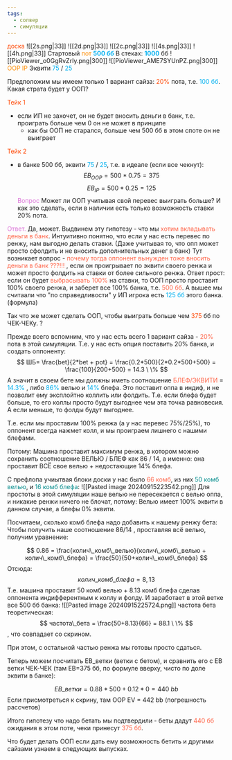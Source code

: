 ```yaml
---
tags:
  - солвер
  - симуляции
---
```

<span style="color:rgb(255, 69, 0)">доска</span>  ![[2s.png|33]] ![[2d.png|33]] ![[2c.png|33]]    ![[4s.png|33]]    ![[4h.png|33]]
Стартовый <span style="color:rgb(255, 140, 0)">пот</span> <span style="font-weight:bold; color:rgb(0, 176, 240)">500 бб</span>
В стеках: <span style="font-weight:bold; color:rgb(0, 176, 240)">1000</span> бб
![[PioViewer_o0GgRvZrIy.png|300]] ![[PioViewer_AME7SYUnPZ.png|300]]
<span style="color:rgb(255, 140, 0)">OOP</span>                                                             <span style="color:rgb(255, 140, 0)"> IP</span>
Эквити <span style="color:rgb(0, 176, 240)">75</span> / <span style="color:rgb(0, 176, 240)">25</span>

Предположим мы имеем только 1 вариант сайза: <span style="color:rgb(255, 69, 0)">20% </span>пота, т.е. <span style="color:rgb(0, 176, 240)">100 бб</span>.
Какая страта будет у ООП?

<span style="color:rgb(255, 69, 0)">Тейк 1</span>
- если ИП не захочет, он не будет вносить деньги в банк, т.е. проиграть больше чем 0 он не может в принципе
	- как бы ООП не старался, больше чем 500 бб в этом споте он не выиграет

<span style="color:rgb(255, 69, 0)">Тейк 2</span>
- в банке 500 бб, эквити <span style="color:rgb(0, 176, 240)">75 </span>/<span style="color:rgb(0, 176, 240)"> 25</span>, т.е. в идеале (если все чекнут):
$$
ЕВ_{OOP} = 500 *0.75 = 375
$$
$$
ЕВ_{IP} = 500 *0.25 = 125
$$
<span style="color:rgb(218, 112, 214)">Вопрос</span>
Может ли ООП учитывая свой перевес выиграть больше?
И как это сделать, если в наличии есть только возможность ставки 20% пота.

<span style="color:rgb(218, 112, 214)">Ответ.</span>
Да, может. Выдвинем эту гипотезу - что мы <span style="color:rgb(255, 99, 71)">хотим вкладывать деньги в банк</span>.
Интуитивно понятно, что если у нас есть перевес по ренжу, нам выгодно делать ставки. (Даже учитывая то, что опп может просто сфолдить и не вносить дополнительных денег в банк)
Тут возникает вопрос - <span style="color:rgb(255, 99, 71)">почему тогда оппонент вынужден тоже вносить деньги в банк ???!!! </span>, если он проигрывает по эквити своего ренжа и может просто фолдить на ставки от более сильного ренжа.
Ответ прост: если он будет <span style="color:rgb(255, 99, 71)">выбрасывать 100%</span> на ставки, то ООП просто проставит 100% своего ренжа, и заберет все 100% банка, т.е. <span style="color:rgb(255, 99, 71)">500 бб</span>. А вышее мы считаали что "по справедливости" у ИП игрока есть <span style="color:rgb(0, 176, 240)">125 бб</span> этого банка. (формула)

Так что же может сделать ООП, чтобы выиграть больше чем<span style="color:rgb(255, 69, 0)"> 375</span> бб по ЧЕК-ЧЕКу. ?

Прежде всего вспомним, что у нас есть всего 1 вариант сайза - <span style="color:rgb(255, 99, 71)">20%</span> пота в этой симуляции.
Т.е. у нас есть опция поставить 20% банка, и создать оппоненту:
$$
ШБ= \frac{bet}{2*bet + pot} = \frac{0.2*500}{2*0.2*500+500} =  \frac{100}{200+500} = 14.3 \ \%
$$
А значит в своем бете мы должны иметь соотношение <span style="color:rgb(255, 99, 71)">БЛЕФ/ЭКВИТИ</span> = <span style="color:rgb(0, 176, 240)">14.3%</span> , либо <span style="color:rgb(0, 176, 240)">86%</span> велью и <span style="color:rgb(0, 176, 240)">14%</span> блефа.
Это поставит оппа в индиф, и не позволит ему эксплойтно коллить или фолдить.
Т.е. если блефа будет больше, то его коллы просто будут выгоднее чем эта точка равновесия. А если меньше, то фолды будут выгоднее.

Т.е. если мы проставим 100% ренжа (а у нас перевес 75%/25%), то оппонент всегда нажмет колл, и мы проиграем лишнего с нашими блефами.

Потому:
Машина проставит максимум ренжа, в котором можно сохранить соотношение ВЕЛЬЮ / БЛЕФ как 86 / 14, а именно:
она проставит ВСЁ свое велью + недостающие 14% блефа.

С префлопа учиытвая блоки доски у нас было <span style="color:rgb(255, 99, 71)">66 комб</span>, из них <span style="color:rgb(0, 139, 139)">50 комб велью</span>, и <span style="color:rgb(0, 139, 139)">16 комб блефа</span>:
![[Pasted image 20240915223542.png]]
Для простоты в этой симуляции наше велью не пересекается с велью оппа, и никакие ренжи ничего не блочат, потому:
Велью имеет 100% эквити в данном случае, а блефы 0% эквити.

Посчитаем, сколько комб блефа надо добавить к нашему ренжу бета:
Чтобы получить наше соотношение 86/14 , проставляя всё велью, получим уравнение:

$$
0.86 =  \frac{колич\_комб\_велью}{колич\_комб\_велью + колич\_комб\_блефа} = \frac{50}{50+колич\_комб\_блефа}
$$
Отсюда:
$$
колич\_комб\_блефа = 8,13
$$
Т.е. машина проставит 50 комб велью + 8.13 комб блефа сделав оппонента индифферентным к коллу и фолду. И заработает в этой ветке все 500 бб банка:
![[Pasted image 20240915225724.png]]
частота бета теоретическая:
$$
частота\_бета = \frac{50+8.13}{66} = 88.1 \ \%
$$
, что совпадает со скрином.

При этом, с остальной частью ренжа мы готовы просто сдаться.

Теперь можем посчитать ЕВ_ветки (ветки с бетом), и сравнить его с ЕВ ветки ЧЕК-ЧЕК (там ЕВ=375 бб, по формуле вверху, чисто по доле эквити в банке):

$$
ЕВ\_ветки = 0.88*500 + 0.12*0 = 440 \ bb
$$
Если присмотреться к скрину, там OOP EV = 442 bb (погрешность рассчетов)

Итого гипотезу что надо бетать мы подтвердили - беты дадут<span style="color:rgb(255, 99, 71)"> 440 бб </span>ожидания в этом поте, чеки принесут<span style="color:rgb(255, 99, 71)"> 375 бб</span>.

Что будет делать ООП если дать ему возможность бетить и другими сайзами узнаем в следующих выпусках.